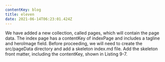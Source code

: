 ```yaml
---
contentKey: blog
title: eleven
date: 2021-06-14T06:23:01.424Z
---
```

We have added a new collection, called pages, which will contain the page data. The 
index page has a contentKey of indexPage and includes a tagline and heroImage field.
Before proceeding, we will need to create the src/pageData directory and add a 
skeleton index.md file. Add the skeleton front matter, including the contentKey, shown 
in Listing 9-7.